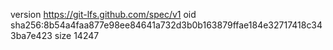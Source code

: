 version https://git-lfs.github.com/spec/v1
oid sha256:8b54a4faa877e98ee84641a732d3b0b163879ffae184e32717418c343ba7e423
size 14247
